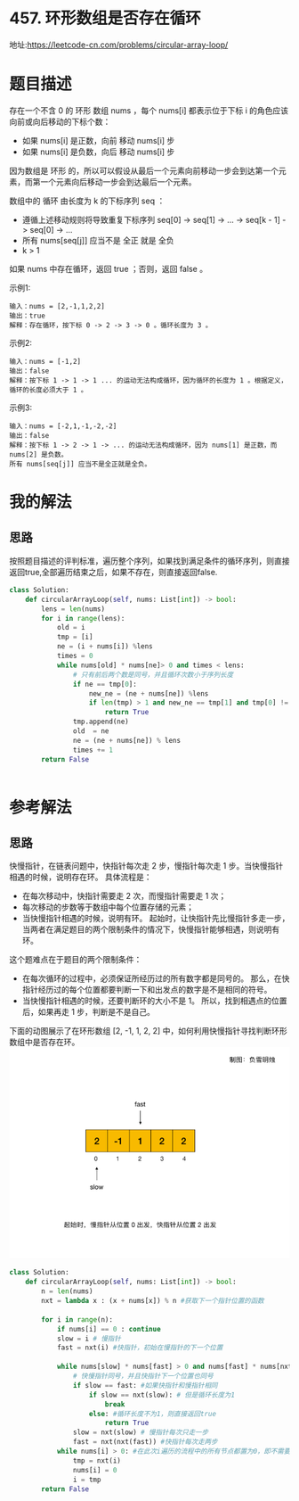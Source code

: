# 457. 环形数组是否存在循环
地址:https://leetcode-cn.com/problems/circular-array-loop/

# 题目描述
存在一个不含 0 的 环形 数组 nums ，每个 nums[i] 都表示位于下标 i 的角色应该向前或向后移动的下标个数：

- 如果 nums[i] 是正数，向前 移动 nums[i] 步
- 如果 nums[i] 是负数，向后 移动 nums[i] 步

因为数组是 环形 的，所以可以假设从最后一个元素向前移动一步会到达第一个元素，而第一个元素向后移动一步会到达最后一个元素。

数组中的 循环 由长度为 k 的下标序列 seq ：
- 遵循上述移动规则将导致重复下标序列 seq[0] -> seq[1] -> ... -> seq[k - 1] -> seq[0] -> ...
- 所有 nums[seq[j]] 应当不是 全正 就是 全负
- k > 1

如果 nums 中存在循环，返回 true ；否则，返回 false 。

示例1:
```
输入：nums = [2,-1,1,2,2]
输出：true
解释：存在循环，按下标 0 -> 2 -> 3 -> 0 。循环长度为 3 。

```


示例2:
```
输入：nums = [-1,2]
输出：false
解释：按下标 1 -> 1 -> 1 ... 的运动无法构成循环，因为循环的长度为 1 。根据定义，循环的长度必须大于 1 。

```


示例3:
```
输入：nums = [-2,1,-1,-2,-2]
输出：false
解释：按下标 1 -> 2 -> 1 -> ... 的运动无法构成循环，因为 nums[1] 是正数，而 nums[2] 是负数。
所有 nums[seq[j]] 应当不是全正就是全负。

```


# 我的解法
## 思路
按照题目描述的评判标准，遍历整个序列，如果找到满足条件的循环序列，则直接返回true,全部遍历结束之后，如果不存在，则直接返回false.

```python
class Solution:
    def circularArrayLoop(self, nums: List[int]) -> bool:
        lens = len(nums)
        for i in range(lens):
            old = i
            tmp = [i]
            ne = (i + nums[i]) %lens
            times = 0
            while nums[old] * nums[ne]> 0 and times < lens:
                # 只有前后两个数是同号，并且循环次数小于序列长度
                if ne == tmp[0]:
                    new_ne = (ne + nums[ne]) %lens
                    if len(tmp) > 1 and new_ne == tmp[1] and tmp[0] != tmp[1]:
                        return True
                tmp.append(ne)
                old  = ne
                ne = (ne + nums[ne]) % lens
                times += 1
        return False



```


# 参考解法
## 思路
快慢指针，在链表问题中，快指针每次走 2 步，慢指针每次走 1 步。当快慢指针相遇的时候，说明存在环。
具体流程是：

- 在每次移动中，快指针需要走 2 次，而慢指针需要走 1 次；
- 每次移动的步数等于数组中每个位置存储的元素；
- 当快慢指针相遇的时候，说明有环。
起始时，让快指针先比慢指针多走一步，当两者在满足题目的两个限制条件的情况下，快慢指针能够相遇，则说明有环。

这个题难点在于题目的两个限制条件：
​

- 在每次循环的过程中，必须保证所经历过的所有数字都是同号的。
那么，在快指针经历过的每个位置都要判断一下和出发点的数字是不是相同的符号。
- 当快慢指针相遇的时候，还要判断环的大小不是 1。
所以，找到相遇点的位置后，如果再走 1 步，判断是不是自己。

下面的动图展示了在环形数组 [2, -1, 1, 2, 2] 中，如何利用快慢指针寻找判断环形数组中是否存在环。
![img](../pic/457_1.gif)


```python
class Solution:
    def circularArrayLoop(self, nums: List[int]) -> bool:
        n = len(nums)
        nxt = lambda x : (x + nums[x]) % n #获取下一个指针位置的函数

        for i in range(n):
            if nums[i] == 0 : continue
            slow = i # 慢指针
            fast = nxt(i) #快指针，初始在慢指针的下一个位置

            while nums[slow] * nums[fast] > 0 and nums[fast] * nums[nxt(fast)] > 0:
                # 快慢指针同号，并且快指针下一个位置也同号
                if slow == fast: #如果快指针和慢指针相同
                    if slow == nxt(slow): # 但是循环长度为1
                        break
                    else: #循环长度不为1，则直接返回true
                        return True
                slow = nxt(slow) # 慢指针每次只走一步
                fast = nxt(nxt(fast)) #快指针每次走两步
            while nums[i] > 0: #在此次i遍历的流程中的所有节点都置为0，即不需要再遍历
                tmp = nxt(i)
                nums[i] = 0 
                i = tmp
        return False



```